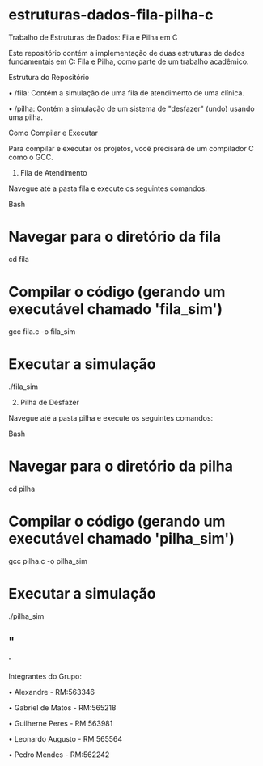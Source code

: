 # estruturas-dados-fila-pilha-c

Trabalho de Estruturas de Dados: Fila e Pilha em C

Este repositório contém a implementação de duas estruturas de dados fundamentais em C: Fila e Pilha, como parte de um trabalho acadêmico.

Estrutura do Repositório

•
/fila: Contém a simulação de uma fila de atendimento de uma clínica.

•
/pilha: Contém a simulação de um sistema de "desfazer" (undo) usando uma pilha.

Como Compilar e Executar

Para compilar e executar os projetos, você precisará de um compilador C como o GCC.

1. Fila de Atendimento

Navegue até a pasta fila e execute os seguintes comandos:

Bash


# Navegar para o diretório da fila
cd fila

# Compilar o código (gerando um executável chamado 'fila_sim')
gcc fila.c -o fila_sim

# Executar a simulação
./fila_sim


2. Pilha de Desfazer

Navegue até a pasta pilha e execute os seguintes comandos:

Bash


# Navegar para o diretório da pilha
cd pilha

# Compilar o código (gerando um executável chamado 'pilha_sim')
gcc pilha.c -o pilha_sim

# Executar a simulação
./pilha_sim


"
------------------------------------------------------------------------------------------------------------------------------------------------------------------------------------------------------
"


Integrantes do Grupo:

•
Alexandre - RM:563346

•
Gabriel de Matos - RM:565218

•
Guilherne Peres - RM:563981

•
Leonardo Augusto - RM:565564

•
Pedro Mendes - RM:562242
